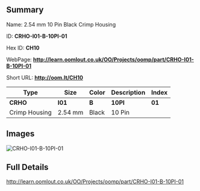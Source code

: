 

## Summary
 
Name: 2.54 mm 10 Pin Black Crimp Housing

ID: __CRHO-I01-B-10PI-01__

Hex ID: __CH10__

WebPage: __http://learn.oomlout.co.uk/OO/Projects/oomp/part/CRHO-I01-B-10PI-01__

Short URL: __http://oom.lt/CH10__


| Type   | Size   | Color   | Description   | Index   |    
| ----- | ------   | ------   | -----   | ----   |    
| __CRHO__   					| __I01__   					| __B__    						| __10PI__    					| __01__ |    
| Crimp Housing		| 2.54 mm	| Black		| 10 Pin	| 	|

## Images
![CRHO-I01-B-10PI-01](http://oomlout.com/oomp-gen/parts/CRHO-I01-B-10PI-01/CRHO-I01-B-10PI-01_420.jpg)

## Full Details

 http://learn.oomlout.co.uk/OO/Projects/oomp/part/CRHO-I01-B-10PI-01

